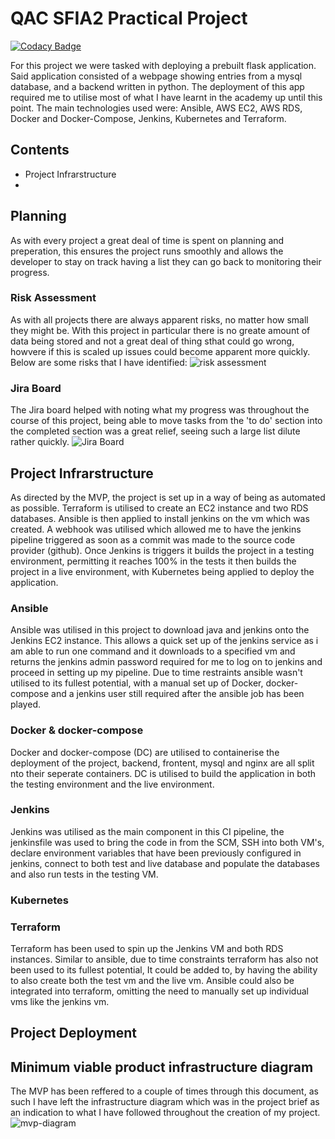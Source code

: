 # QAC SFIA2 Practical Project

[![Codacy Badge](https://api.codacy.com/project/badge/Grade/a30d4a530d4d4c78995d77083cd6888a)](https://app.codacy.com/gh/keenan218/sfia2-project?utm_source=github.com&utm_medium=referral&utm_content=keenan218/sfia2-project&utm_campaign=Badge_Grade)

For this project we were tasked with deploying a prebuilt flask application. Said application consisted of a webpage showing entries from a mysql database, and a backend written in python. The deployment of this app required me to utilise most of what I have learnt in the academy up until this point. The main technologies used were: Ansible, AWS EC2, AWS RDS, Docker and Docker-Compose, Jenkins, Kubernetes and Terraform. 

## Contents

  - Project Infrarstructure
  -

## Planning
As with every project a great deal of time is spent on planning and preperation, this ensures the project runs smoothly and allows the developer to stay on track having a list they can go back to monitoring their progress. 

### Risk Assessment
As with all projects there are always apparent risks, no matter how small they might be. With this project in particular there is no greate amount of data being stored and not a great deal of thing sthat could go wrong, howvere if this is scaled up issues could become apparent more quickly. Below are some risks that I have identified:
![risk assessment](https://i.imgur.com/R06k1Z6.png)

### Jira Board
The Jira board helped with noting what my progress was throughout the course of this project, being able to move tasks from the 'to do' section into the completed section was a great relief, seeing such a large list dilute rather quickly. 
![Jira Board](https://i.imgur.com/zIr04ll.png)

## Project Infrarstructure
As directed by the MVP, the project is set up in a way of being as automated as possible. Terraform is utilised to create an EC2 instance and two RDS databases. Ansible is then applied to install jenkins on the vm which was created. A webhook was utilised which allowed me to have the jenkins pipeline triggered as soon as a commit was made to the source code provider (github). Once Jenkins is triggers it builds the project in a testing environment, permitting it reaches 100% in the tests it then builds the project in a live environment, with Kubernetes being applied to deploy the application.

### Ansible
Ansible was utilised in this project to download java and jenkins onto the Jenkins EC2 instance. This allows a quick set up of the jenkins service as i am able to run one command and it downloads to a specified vm and returns the jenkins admin password required for me to log on to jenkins and proceed in setting up my pipeline. Due to time restraints ansible wasn't utilised to its fullest potential, with a manual set up of Docker, docker-compose and a jenkins user still required after the ansible job has been played. 

### Docker & docker-compose
Docker and docker-compose (DC) are utilised to containerise the deployment of the project, backend, frontent, mysql and nginx are all split nto their seperate containers. DC is utilised to build the application in both the testing environment and the live environment. 

### Jenkins
Jenkins was utilised as the main component in this CI pipeline, the jenkinsfile was used to bring the code in from the SCM, SSH into both VM's, declare environment variables that have been previously configured in jenkins, connect to both test and live database and populate the databases and also run tests in the testing VM.

### Kubernetes

### Terraform
Terraform has been used to spin up the Jenkins VM and both RDS instances. Similar to ansible, due to time constraints terraform has also not been used to its fullest potential, It could be added to, by having the ability to also create both the test vm and the live vm. Ansible could also be integrated into terraform, omitting the need to manually set up individual vms like the jenkins vm. 

## Project Deployment 

## Minimum viable product infrastructure diagram
The MVP has been reffered to a couple of times through this document, as such I have left the infrastructure diagram which was in the project brief as an indication to what I have followed throughout the creation of my project.
![mvp-diagram](https://i.imgur.com/i5qfOas.png)


